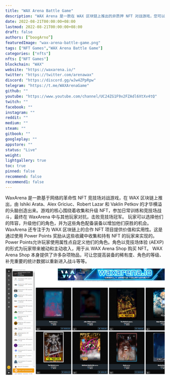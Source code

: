 ```yaml
---
title: "WAX Arena Battle Game"
description: "WAX Arena 是一款在 WAX 区块链上推出的非质押 NFT 对战游戏，您可以在其中与 AI 和其他玩家竞争，以获得赢得 AEXP 奖励的机会。"
date: 2022-08-21T00:00:00+08:00
lastmod: 2022-08-21T00:00:00+08:00
draft: false
authors: [“boogArno”]
featuredImage: "wax-arena-battle-game.png"
tags: ["NFT Games","WAX Arena Battle Game"]
categories: ["nfts"]
nfts: ["NFT Games"]
blockchain: "WAX"
website: "https://waxarena.io/"
twitter: "https://twitter.com/arenawax"
discord: "https://discord.gg/wJw4ZPpRpw"
telegram: "https://t.me/WAXArenaGame"
github: ""
youtube: "https://www.youtube.com/channel/UC24ZG1F9x2FZAdl6XtXv4tQ"
twitch: ""
facebook: ""
instagram: ""
reddit: ""
medium: ""
steam: ""
gitbook: ""
googleplay: ""
appstore: ""
status: "Live"
weight: 
lightgallery: true
toc: true
pinned: false
recommend: false
recommend1: false
---
```

WaxArena 是一款基于网络的革命性 NFT 竞技场对战游戏，在 WAX 区块链上推出，由 Ishiki Arata、Alex Griciuc、Robert Lazar 和 Vaklin Petkov 的才华横溢的头脑创造出来。游戏的核心围绕着收集和升级 NFT，参加日常训练和竞技场战斗，最终在 WaxArena 中与其他玩家对抗，击败竞技场冠军。
玩家可以选择他们的阵容，升级他们的角色，并为这些角色配备装备以增加他们获胜的机会。 WaxArena 还专注于为 WAX 区块链上的合作 NFT 项目提供价值和实用性。这是通过使用 Power Points 奖励从这些收藏中收集和持有 NFT 的玩家来实现的。 Power Points允许玩家使用属性点自定义他们的角色。角色以竞技场体验 (AEXP) 的形式为玩家带来被动和主动收入，用于从 WAX Arena Shop 购买 NFT。
WAX Arena Shop 本身提供了许多杂项物品，可让您提高装备的稀有度、角色的等级、补充重要的统计数据以重新进入战斗等等。

![waxarenabattlegame-dapp-games-wax-image1_50aabf312c414e0673b95d200f8f4a2c](waxarenabattlegame-dapp-games-wax-image1_50aabf312c414e0673b95d200f8f4a2c.png)